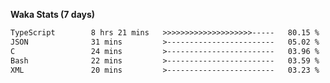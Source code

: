 
<b>Waka Stats (7 days)</b>

<!--START_SECTION:waka-->

```txt
TypeScript        8 hrs 21 mins   >>>>>>>>>>>>>>>>>>>>-----   80.15 %
JSON              31 mins         >------------------------   05.02 %
C                 24 mins         >------------------------   03.96 %
Bash              22 mins         >------------------------   03.59 %
XML               20 mins         >------------------------   03.23 %
```

<!--END_SECTION:waka-->
